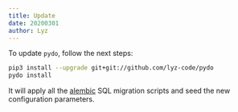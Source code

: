 ```yaml
---
title: Update
date: 20200301
author: Lyz
---
```


To update `pydo`, follow the next steps:

```bash
pip3 install --upgrade git+git://github.com/lyz-code/pydo
pydo install
```

It will apply all the [alembic](https://lyz-code.github.io/blue-book/coding/python/alembic/) SQL migration
scripts and seed the new configuration parameters.
